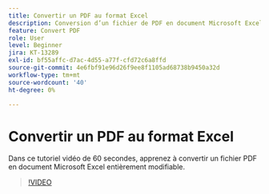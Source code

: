 ```yaml
---
title: Convertir un PDF au format Excel
description: Conversion d’un fichier de PDF en document Microsoft Excel entièrement modifiable
feature: Convert PDF
role: User
level: Beginner
jira: KT-13289
exl-id: bf55affc-d7ac-4d55-a77f-cfd72c6a8ffd
source-git-commit: 4e6fbf91e96d26f9ee8f1105ad68738b9450a32d
workflow-type: tm+mt
source-wordcount: '40'
ht-degree: 0%

---
```


# Convertir un PDF au format Excel

Dans ce tutoriel vidéo de 60 secondes, apprenez à convertir un fichier PDF en document Microsoft Excel entièrement modifiable.

>[!VIDEO](https://video.tv.adobe.com/v/3409908?quality=12&learn=on&hidetitle=true)

